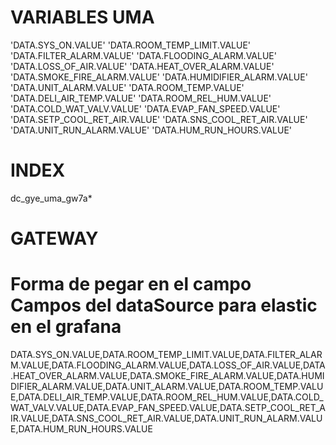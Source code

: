 # VARIABLES UMA

'DATA.SYS_ON.VALUE'
'DATA.ROOM_TEMP_LIMIT.VALUE'
'DATA.FILTER_ALARM.VALUE'
'DATA.FLOODING_ALARM.VALUE'
'DATA.LOSS_OF_AIR.VALUE'
'DATA.HEAT_OVER_ALARM.VALUE'
'DATA.SMOKE_FIRE_ALARM.VALUE'
'DATA.HUMIDIFIER_ALARM.VALUE'
'DATA.UNIT_ALARM.VALUE'
'DATA.ROOM_TEMP.VALUE'
'DATA.DELI_AIR_TEMP.VALUE'
'DATA.ROOM_REL_HUM.VALUE'
'DATA.COLD_WAT_VALV.VALUE'
'DATA.EVAP_FAN_SPEED.VALUE'
'DATA.SETP_COOL_RET_AIR.VALUE'
'DATA.SNS_COOL_RET_AIR.VALUE'
'DATA.UNIT_RUN_ALARM.VALUE'
'DATA.HUM_RUN_HOURS.VALUE'

# INDEX
dc_gye_uma_gw7a*

# GATEWAY

# Forma de pegar en el campo Campos del dataSource para elastic en el grafana

DATA.SYS_ON.VALUE,DATA.ROOM_TEMP_LIMIT.VALUE,DATA.FILTER_ALARM.VALUE,DATA.FLOODING_ALARM.VALUE,DATA.LOSS_OF_AIR.VALUE,DATA.HEAT_OVER_ALARM.VALUE,DATA.SMOKE_FIRE_ALARM.VALUE,DATA.HUMIDIFIER_ALARM.VALUE,DATA.UNIT_ALARM.VALUE,DATA.ROOM_TEMP.VALUE,DATA.DELI_AIR_TEMP.VALUE,DATA.ROOM_REL_HUM.VALUE,DATA.COLD_WAT_VALV.VALUE,DATA.EVAP_FAN_SPEED.VALUE,DATA.SETP_COOL_RET_AIR.VALUE,DATA.SNS_COOL_RET_AIR.VALUE,DATA.UNIT_RUN_ALARM.VALUE,DATA.HUM_RUN_HOURS.VALUE